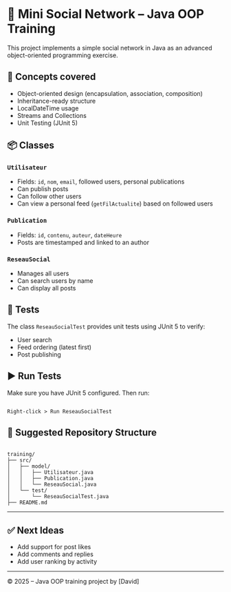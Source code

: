 # 📱 Mini Social Network – Java OOP Training

This project implements a simple social network in Java as an advanced object-oriented programming exercise.

## 🧠 Concepts covered

- Object-oriented design (encapsulation, association, composition)
- Inheritance-ready structure
- LocalDateTime usage
- Streams and Collections
- Unit Testing (JUnit 5)

## 📦 Classes

### `Utilisateur`
- Fields: `id`, `nom`, `email`, followed users, personal publications
- Can publish posts
- Can follow other users
- Can view a personal feed (`getFilActualite`) based on followed users

### `Publication`
- Fields: `id`, `contenu`, `auteur`, `dateHeure`
- Posts are timestamped and linked to an author

### `ReseauSocial`
- Manages all users
- Can search users by name
- Can display all posts

## 🧪 Tests

The class `ReseauSocialTest` provides unit tests using JUnit 5 to verify:
- User search
- Feed ordering (latest first)
- Post publishing

## ▶️ Run Tests

Make sure you have JUnit 5 configured. Then run:

```

Right-click > Run ReseauSocialTest

```

## 📁 Suggested Repository Structure

```

training/
├── src/
│   ├── model/
│   │   ├── Utilisateur.java
│   │   ├── Publication.java
│   │   └── ReseauSocial.java
│   └── test/
│       └── ReseauSocialTest.java
├── README.md

```

---

## ✅ Next Ideas

- Add support for post likes
- Add comments and replies
- Add user ranking by activity

---

© 2025 – Java OOP training project by [David]
